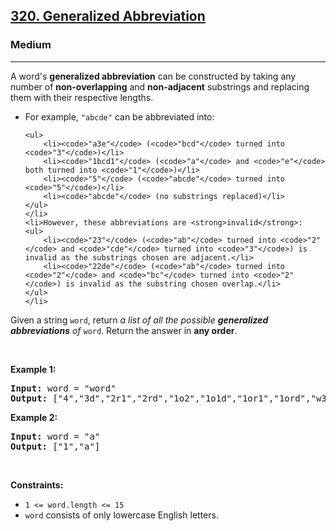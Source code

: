 <h2><a href="https://leetcode.com/problems/generalized-abbreviation/">320. Generalized Abbreviation</a></h2><h3>Medium</h3><hr><div><p>A word's <strong>generalized abbreviation</strong> can be constructed by taking any number of <strong>non-overlapping</strong> and <strong>non-adjacent</strong> substrings and replacing them with their respective lengths.</p>

<ul>
	<li>For example, <code>"abcde"</code> can be abbreviated into:

	<ul>
		<li><code>"a3e"</code> (<code>"bcd"</code> turned into <code>"3"</code>)</li>
		<li><code>"1bcd1"</code> (<code>"a"</code> and <code>"e"</code> both turned into <code>"1"</code>)</li>
		<li><code>"5"</code> (<code>"abcde"</code> turned into <code>"5"</code>)</li>
		<li><code>"abcde"</code> (no substrings replaced)</li>
	</ul>
	</li>
	<li>However, these abbreviations are <strong>invalid</strong>:
	<ul>
		<li><code>"23"</code> (<code>"ab"</code> turned into <code>"2"</code> and <code>"cde"</code> turned into <code>"3"</code>) is invalid as the substrings chosen are adjacent.</li>
		<li><code>"22de"</code> (<code>"ab"</code> turned into <code>"2"</code> and <code>"bc"</code> turned into <code>"2"</code>) is invalid as the substring chosen overlap.</li>
	</ul>
	</li>
</ul>

<p>Given a string <code>word</code>, return <em>a list of all the possible <strong>generalized abbreviations</strong> of</em> <code>word</code>. Return the answer in <strong>any order</strong>.</p>

<p>&nbsp;</p>
<p><strong>Example 1:</strong></p>
<pre><strong>Input:</strong> word = "word"
<strong>Output:</strong> ["4","3d","2r1","2rd","1o2","1o1d","1or1","1ord","w3","w2d","w1r1","w1rd","wo2","wo1d","wor1","word"]
</pre><p><strong>Example 2:</strong></p>
<pre><strong>Input:</strong> word = "a"
<strong>Output:</strong> ["1","a"]
</pre>
<p>&nbsp;</p>
<p><strong>Constraints:</strong></p>

<ul>
	<li><code>1 &lt;= word.length &lt;= 15</code></li>
	<li><code>word</code> consists of only lowercase English letters.</li>
</ul>
</div>